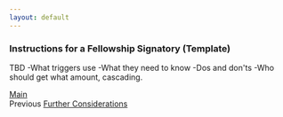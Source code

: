 ```yaml
---
layout: default
---
```


### Instructions for a Fellowship Signatory (Template)

TBD
-What triggers use
-What they need to know
-Dos and don'ts
-Who should get what amount, cascading.

[Main](../index.md)<br />
Previous [Further Considerations](considerations.md)
